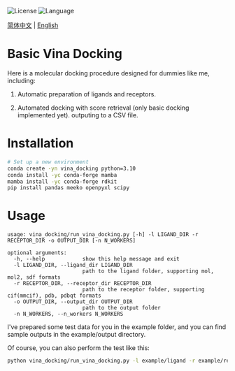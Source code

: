 ![License](https://img.shields.io/badge/license-MIT-yellowgreen)  ![Language](https://img.shields.io/badge/language-python-blue)

<a href="./readme.chs.md">简体中文</a> | <a href="./readme.md">English</a>

# Basic Vina Docking
Here is a molecular docking procedure designed for dummies like me, including:

1. Automatic preparation of ligands and receptors.

2. Automated docking with score retrieval (only basic docking implemented yet). outputing to a CSV file.

# Installation 
```bash
# Set up a new environment
conda create -yn vina_docking python=3.10
conda install -yc conda-forge mamba
mamba install -yc conda-forge rdkit
pip install pandas meeko openpyxl scipy
```

# Usage
```
usage: vina_docking/run_vina_docking.py [-h] -l LIGAND_DIR -r RECEPTOR_DIR -o OUTPUT_DIR [-n N_WORKERS]

optional arguments:
  -h, --help            show this help message and exit
  -l LIGAND_DIR, --ligand_dir LIGAND_DIR
                        path to the ligand folder, supporting mol, mol2, sdf formats
  -r RECEPTOR_DIR, --receptor_dir RECEPTOR_DIR
                        path to the receptor folder, supporting cif(mmcif), pdb, pdbqt formats
  -o OUTPUT_DIR, --output_dir OUTPUT_DIR
                        path to the output folder
  -n N_WORKERS, --n_workers N_WORKERS
```

I've prepared some test data for you in the example folder, and you can find sample outputs in the example/output directory.

Of course, you can also perform the test like this:

```bash
python vina_docking/run_vina_docking.py -l example/ligand -r example/receptor -o example/output
```
